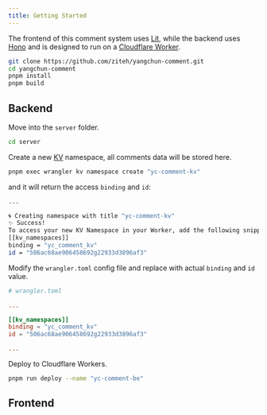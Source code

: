 ```yaml
---
title: Getting Started
---
```


The frontend of this comment system uses [Lit](https://lit.dev/), while the backend uses [Hono](https://hono.dev/) and is designed to run on a [Cloudflare Worker](https://workers.cloudflare.com/).

```bash
git clone https://github.com/ziteh/yangchun-comment.git
cd yangchun-comment
pnpm install
pnpm build
```

## Backend

Move into the `server` folder.

```bash
cd server
```

Create a new [KV][cf-kv] namespace, all comments data will be stored here.

```bash
pnpm exec wrangler kv namespace create "yc-comment-kv"
```

and it will return the access `binding` and `id`:

```bash
...

🌀 Creating namespace with title "yc-comment-kv"
✨ Success!
To access your new KV Namespace in your Worker, add the following snippet to your configuration file:
[[kv_namespaces]]
binding = "yc_comment_kv"
id = "506ac68ae906458692g22933d3896af3"
```

Modify the `wrangler.toml` config file and replace with actual `binding` and `id` value.

```toml "yc_comment_kv" "506ac68ae906458692g22933d3896af3"
# wrangler.toml

...

[[kv_namespaces]]
binding = "yc_comment_kv"
id = "506ac68ae906458692g22933d3896af3"

...
```

Deploy to Cloudflare Workers.

```bash
pnpm run deploy --name "yc-comment-be"
```

## Frontend

[cf-kv]: https://developers.cloudflare.com/kv/
